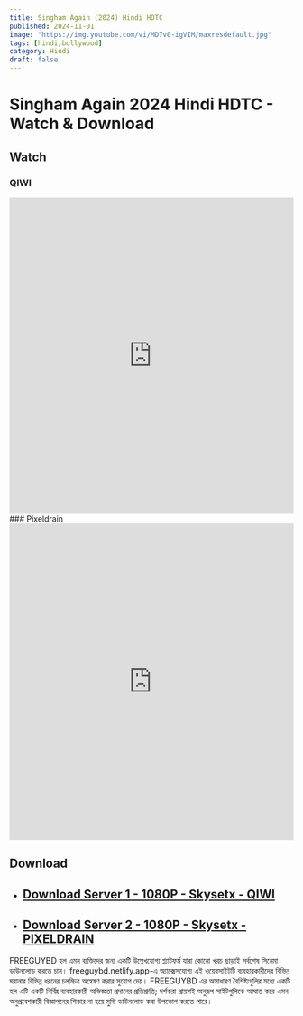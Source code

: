 ```yaml
---
title: Singham Again (2024) Hindi HDTC 
published: 2024-11-01
image: "https://img.youtube.com/vi/MD7v0-igVIM/maxresdefault.jpg"
tags: [hindi,bollywood]
category: Hindi
draft: false
---
```


# Singham Again 2024 Hindi HDTC  - Watch & Download

## Watch
### QIWI
<iframe frameborder="0" allowfullscreen="true" scrolling="no" allow="autoplay;fullscreen" src="https://freecatv.pages.dev/gdplayer?player=fluidplayer&provider=rand&format=video%2Fmp4&link=https://spyderrock.com/7egA9171-Singham.mkv" style="border:0px #ffffff none;" height="560px" width="100%" allowfullscreen></iframe>
### Pixeldrain
<iframe frameborder="0" allowfullscreen="true" scrolling="no" allow="autoplay;fullscreen" src="https://freecatv.pages.dev/gdplayer?player=fluidplayer&provider=rand&format=video%2Fmp4&link=https://pixeldrain.com/api/file/vxcBNu6W?download" style="border:0px #ffffff none;" height="560px" width="100%" allowfullscreen></iframe>



## Download  

* ## [Download Server 1 - 1080P - Skysetx - QIWI ](https://spyderrock.com/7egA9171-Singham.mkv)
* ## [Download Server 2 - 1080P - Skysetx - PIXELDRAIN ](https://pixeldrain.com/api/file/vxcBNu6W?download)


FREEGUYBD হল এমন ব্যক্তিদের জন্য একটি উল্লেখযোগ্য প্ল্যাটফর্ম যারা কোনো খরচ ছাড়াই সর্বশেষ সিনেমা ডাউনলোড করতে চান। freeguybd.netlify.app-এ অ্যাক্সেসযোগ্য এই ওয়েবসাইটটি ব্যবহারকারীদের বিভিন্ন ঘরানার বিভিন্ন ধরনের চলচ্চিত্র অন্বেষণ করার সুযোগ দেয়। FREEGUYBD এর অসাধারণ বৈশিষ্ট্যগুলির মধ্যে একটি হল এটি একটি নির্বিঘ্ন ব্যবহারকারী অভিজ্ঞতা প্রদানের প্রতিশ্রুতি; দর্শকরা প্রায়শই অনুরূপ সাইটগুলিকে আঘাত করে এমন অনুপ্রবেশকারী বিজ্ঞাপনের শিকার না হয়ে মুভি ডাউনলোড করা উপভোগ করতে পারে।
